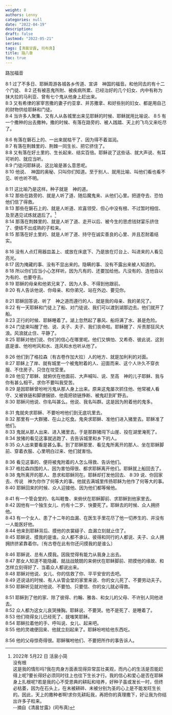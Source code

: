 ```yaml
---
weight: 8
authors: Lenny
categories: null
date: "2022-04-19"
description: 
draft: false
lastmod: "2022-05-21"
series:
tags: [清晨甘露, 司布真]
title: 路八章
toc: true
---
```

路加福音
<!--more-->


8:1 过了不多日、耶稣周游各城各乡传道、宣讲　神国的福音。和他同去的有十二个门徒、
8:2 还有被恶鬼所附、被疾病所累、已经治好的几个妇女、内中有称为抹大拉的马利亚、曾有七个鬼从他身上赶出来。  
8:3 又有希律的家宰苦撒的妻子约亚拿、并苏撒拿、和好些别的妇女、都是用自己的财物供给耶稣和门徒。  
8:4 当许多人聚集、又有人从各城里出来见耶稣的时候、耶稣就用比喻说、
8:5 有一个撒种的出去撒种。撒的时候、有落在路旁的、被人践踏、天上的飞鸟又来吃尽了。  

8:6 有落在磐石上的、一出来就枯干了、因为得不着滋润。  
8:7 有落在荆棘里的、荆棘一同生长、把它挤住了。  
8:8 又有落在好土里的、生长起来、结实百倍。耶稣说了这些话、就大声说、有耳可听的、就应当听。  
8:9 门徒问耶稣说、这比喻是甚么意思呢。  
8:10 他说、　神国的奥秘、只叫你们知道。至于别人、就用比喻、叫他们看也看不见、听也听不明。  

8:11 这比喻乃是这样。种子就是　神的道。  
8:12 那些在路旁的、就是人听了道、随后魔鬼来、从他们心里。把道夺去、恐怕他们信了得救。  
8:13 那些在磐石上的、就是人听道、欢喜领受、但心中没有根、不过暂时相信、及至遇见试炼就退后了。[^1]  
8:14 那落在荆棘里的、就是人听了道、走开以后、被今生的思虑钱财宴乐挤住了、便结不出成熟的子粒来。  
8:15 那落在好土里的、就是人听了道、持守在诚实善良的心里、并且忍耐着结实。  

8:16 没有人点灯用器皿盖上、或放在床底下、乃是放在灯台上、叫进来的人看见亮光。  
8:17 因为掩藏的事、没有不显出来的。隐瞒的事、没有不露出来被人知道的。  
8:18 所以你们应当小心怎样听。因为凡有的、还要加给他。凡没有的、连他自以为有的、也要夺去。  
8:19 耶稣的母亲和他弟兄来了、因为人多、不得到他跟前。  
8:20 有人告诉他说、你母亲、和你弟兄、站在外边、要见你。  

8:21 耶稣回答说、听了　神之道而遵行的人、就是我的母亲、我的弟兄了。  
8:22 有一天耶稣和门徒上了船、对门徒说、我们可以渡到湖那边去。他们就开了船。  
8:23 正行的时候、耶稣睡着了。湖上忽然起了暴风、船将满了水、甚是危险。  
8:24 门徒来叫醒了他、说、夫子、夫子、我们丧命啦。耶稣醒了、斥责那狂风大浪。风浪就止住、平静了。  
8:25 耶稣对他们说、你们的信心在哪里呢。他们又惧怕、又希奇、彼此说、这到底是谁、他吩咐风和水、连风和水也听从他了。  

8:26 他们到了格拉森〔有古卷作加大拉〕人的地方、就是加利利的对面。  
8:27 耶稣上了岸、就有城里一个被鬼附着的人、迎面而来、这个人许久不穿衣服、不住房子、只住在坟茔里。  
8:28 他见了耶稣、就俯伏在他面前、大声喊叫、说、至高　神的儿子耶稣、我与你有甚么相干。求你不要叫我受苦。  
8:29 是因耶稣曾吩咐污鬼从那人身上出来。原来这鬼屡次抓住他、他常被人看守、又被铁链和脚镣捆锁、他竟把锁链挣断、被鬼赶到旷野去。  
8:30 耶稣问他说、你名叫甚么。他说、我名叫群。这是因为附着他的鬼多。  

8:31 鬼就央求耶稣、不要吩咐他们到无底坑里去。  
8:32 那里有一大群猪、在山上吃食。鬼央求耶稣、准他们进入猪里去。耶稣准了他们。  
8:33 鬼就从那人出来、进入猪里去。于是那群猪闯下山崖、投在湖里淹死了。  
8:34 放猪的看见这事就逃跑了、去告诉城里和乡下的人。  
8:35 众人出来要看是甚么事。到了耶稣那里、看见鬼所离开的那人、坐在耶稣脚前、穿着衣服、心里明白过来、他们就害怕。  

8:36 看见这事的、便将被鬼附着的人怎么得救、告诉他们。  
8:37 格拉森四围的人、因为害怕得很、都求耶稣离开他们。耶稣就上船回去了。  
8:38 鬼所离开的那人、恳求和耶稣同在。耶稣却打发他回去、
8:39 说、你回家去、传说　神为你作了何等大的事。他就去满城里传扬耶稣为他作了何等大的事。  
8:40 耶稣回来的时候、众人迎接他、因为他们都等候他。  

8:41 有一个管会堂的、名叫睚鲁、来俯伏在耶稣脚前、求耶稣到他家里去。  
8:42 因他有一个独生女儿、约有十二岁、快要死了。耶稣去的时候、众人拥挤他。  
8:43 有一个女人、患了十二年的血漏、在医生手里花尽了他一切养生的、并没有一人能医好他。  
8:44 他来到耶稣背后、摸他的衣裳繸子、血漏立刻就止住了。  
8:45 耶稣说、摸我的是谁。众人都不承认、彼得和同行的人都说、夫子、众人拥拥挤挤紧靠着你。〔有古卷在此有你还问摸我的是谁么〕

8:46 耶稣说、总有人摸我。因我觉得有能力从我身上出去。  
8:47 那女人知道不能隐藏、就战战兢兢的来俯伏在耶稣脚前、把摸他的缘故、和怎样立刻得好了、当着众人都说出来。  
8:48 耶稣对他说、女儿、你的信救了你、平平安安的去吧。  
8:49 还说话的时候、有人从管会堂的家里来说、你的女儿死了、不要劳动夫子。  
8:50 耶稣听见就对他说、不要怕、只要信、你的女儿就必得救。  

8:51 耶稣到了他的家、除了彼得、约翰、雅各、和女儿的父母、不许别人同他进去。  
8:52 众人都为这女儿哀哭捶胸。耶稣说、不要哭。他不是死了、是睡着了。  
8:53 他们晓得女儿已经死了、就嗤笑耶稣。  
8:54 耶稣拉着他的手、呼叫说、女儿、起来吧。  
8:55 他的灵魂便回来、他就立刻起来了。耶稣吩咐给他东西吃。  

8:56 他的父母惊奇得很。耶稣嘱咐他们、不要把所作的事告诉人。  

[^1]: 2022年 5月22 日 活泉小简  
没有根   
这是我的情形吗?我在肉身方面表现得异常茁壮美观，而内心的生活是否能赶得上呢?要长得好必须同时往上也往下生长才行。我的信心和爱心是否在耶稣身上扎根呢?若是我的心不受恩典的耕耘和培养，好种子虽或发长一时，但终必枯萎，因为在石头上，在未被耕碎、未被分别为圣的心上是不能发旺生长的。因此，天上的撒种者啊!求你先耕耘我，再把你的真理撒下，好让我为你结出许多子粒来。   
--摘自《清晨甘露》(司布真)   
